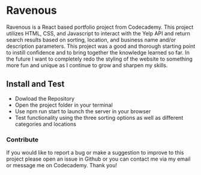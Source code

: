 # Ravenous

Ravenous is a React based portfolio project from Codecademy. This project utilizes HTML, CSS, and Javascript to interact with the Yelp API and return search results based on sorting, location, and business name and/or description parameters. This project was a good and thorough starting point to instill confidence and to bring together the knowledge learned so far. In the future I want to completely redo the styling of the website to something more fun and unique as I continue to grow and sharpen my skills.

## Install and Test

- Dowload the Repository
- Open the project folder in your terminal
- Use npm run start to launch the server in your browser
- Test functionality using the three sorting options as well as different categories and locations

### Contribute

If you would like to report a bug or make a suggestion to improve to this project please open an issue in Github or you can contact me via my email or message me on Codecademy. Thank you!